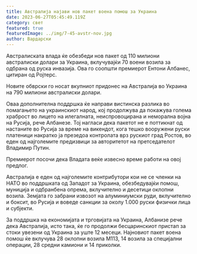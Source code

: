 ```yaml
---
title: Австралија најави нов пакет воена помош за Украина
date: 2023-06-27T05:45:49.119Z
category: свет
featured: true
featuredImage: ../img/7-45-avstr-nov.jpg
author: Вардарски
---
```

Австралиската влада ќе обезбеди нов пакет од 110 милиони австралиски долари за Украина, вклучувајќи 70 воени возила за одбрана од руска инвазија. Ова го соопшти премиерот Ентони Албанес, цитиран од Ројтерс.

Новите обврски го носат вкупниот придонес на Австралија во Украина на 790 милиони австралиски долари.

Оваа дополнителна поддршка ќе направи вистинска разлика во помагањето на украинскиот народ, кој продолжува да покажува голема храброст во лицето на илегалната, неиспровоцирана и неморална војна на Русија, рече Албанезе. Тој нагласи дека пакетот не е поттикнат од настаните во Русија за време на викендот, кога тешко вооружени руски платеници накратко ја презедоа контролата врз рускиот град Ростов, во еден од најголемите предизвици за авторитетот на претседателот Владимир Путин.

Премиерот посочи дека Владата веќе извесно време работи на овој предлог.

Австралија е еден од најголемите контрибутори кои не се членки на НАТО во поддршката од Западот за Украина, обезбедувајќи помош, муниција и одбранбена опрема, вклучително и десетици оклопни возила. Земјата го забрани извозот на алуминиумски руди, вклучително и боксит, во Русија и воведе санкции за околу 1.000 руски физички лица и субјекти.

За поддршка на економијата и трговијата на Украина, Албанизе рече дека Австралија, исто така, ќе го продолжи бесцаринскиот пристап за стоки увезени од Украина за уште 12 месеци. Најновиот пакет воена помош ќе вклучува 28 оклопни возила М113, 14 возила за специјални операции, 28 средни камиони и 14 приколки.